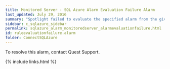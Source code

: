 ```yaml
---
title: ﻿Monitored Server - SQL Azure Alarm Evaluation Failure Alarm
last_updated: July 29, 2016
summary: "Spotlight failed to evaluate the specified alarm from the given collection."
sidebar: c_sqlazure_sidebar
permalink: sqlazure_alarm_monitoredserver_alarmevaluationfailure.html
id: ruleevaluationfailure.alarm
folder: ConnectSQLAzure
---
```




To resolve this alarm, contact Quest Support.

{% include links.html %}
